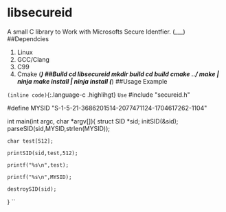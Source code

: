 # libsecureid

A small C library to Work with Microsofts Secure Identfier.
(___)
##Dependcies
1. Linux
2. GCC/Clang
3. C99
4. Cmake
(___)
##Build
cd libsecureid
mkdir build
cd build
cmake ../
make | ninja
make install | ninja install
(___)
##Usage Example

`(inline code)`{:.language-c .highlihgt}
`Use`
#include "secureid.h"

#define MYSID "S-1-5-21-3686201514-2077471124-1704617262-1104"

int main(int argc, char *argv[]){
    struct SID *sid;
    initSID(&sid);
    parseSID(sid,MYSID,strlen(MYSID));

    char test[512];

    printSID(sid,test,512);

    printf("%s\n",test);

    printf("%s\n",MYSID);

    destroySID(sid);
}
``
